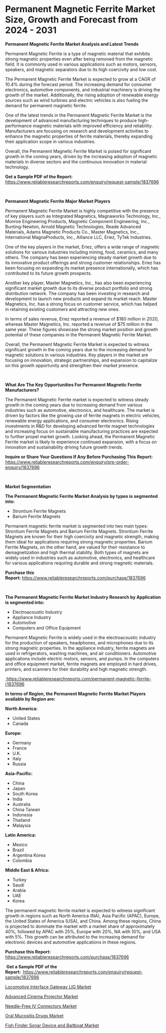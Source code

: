 <p><h1>Permanent Magnetic Ferrite Market Size, Growth and Forecast from 2024 - 2031</h1></p><p><strong>Permanent Magnetic Ferrite Market Analysis and Latest Trends</strong></p>
<p><p>Permanent Magnetic Ferrite is a type of magnetic material that exhibits strong magnetic properties even after being removed from the magnetic field. It is commonly used in various applications such as motors, sensors, speakers, and magnetic separators due to its high coercivity and low cost.</p><p>The Permanent Magnetic Ferrite Market is expected to grow at a CAGR of 10.4% during the forecast period. The increasing demand for consumer electronics, automotive components, and industrial machinery is driving the growth of the market. Additionally, the rising adoption of renewable energy sources such as wind turbines and electric vehicles is also fueling the demand for permanent magnetic ferrite.</p><p>One of the latest trends in the Permanent Magnetic Ferrite Market is the development of advanced manufacturing techniques to produce high-performance magnetic materials with improved efficiency and reliability. Manufacturers are focusing on research and development activities to enhance the magnetic properties of ferrite materials, thereby expanding their application scope in various industries.</p><p>Overall, the Permanent Magnetic Ferrite Market is poised for significant growth in the coming years, driven by the increasing adoption of magnetic materials in diverse sectors and the continuous innovation in material technology.</p></p>
<p><strong>Get a Sample PDF of the Report:&nbsp;</strong> <a href="https://www.reliableresearchreports.com/enquiry/request-sample/1837696">https://www.reliableresearchreports.com/enquiry/request-sample/1837696</a></p>
<p>&nbsp;</p>
<p><strong>Permanent Magnetic Ferrite Major Market Players</strong></p>
<p><p>Permanent Magnetic Ferrite Market is highly competitive with the presence of key players such as Integrated Magnetics, Magnaworks Technology, Inc., Monroe Engineering Products, Magnetic Component Engineering, Inc., Bunting-Newton, Arnold Magnetic Technologies, Reade Advanced Materials, Adams Magnetic Products Co., Master Magnetics, Inc., International MagnaProducts, Inc., Alliance LLC, Eriez, TyTek Industries.</p><p>One of the key players in the market, Eriez, offers a wide range of magnetic solutions for various industries including mining, food, ceramics, and many others. The company has been experiencing steady market growth due to its innovative product offerings and strong customer relationships. Eriez has been focusing on expanding its market presence internationally, which has contributed to its future growth prospects.</p><p>Another key player, Master Magnetics, Inc., has also been experiencing significant market growth due to its diverse product portfolio and strong distribution network. The company has been investing in research and development to launch new products and expand its market reach. Master Magnetics, Inc. has a strong focus on customer service, which has helped in retaining existing customers and attracting new ones.</p><p>In terms of sales revenue, Eriez reported a revenue of $180 million in 2020, whereas Master Magnetics, Inc. reported a revenue of $75 million in the same year. These figures showcase the strong market position and growth potential of these companies in the Permanent Magnetic Ferrite Market.</p><p>Overall, the Permanent Magnetic Ferrite Market is expected to witness significant growth in the coming years due to the increasing demand for magnetic solutions in various industries. Key players in the market are focusing on innovation, strategic partnerships, and expansion to capitalize on this growth opportunity and strengthen their market presence.</p></p>
<p>&nbsp;</p>
<p><strong>What Are The Key Opportunities For Permanent Magnetic Ferrite Manufacturers?</strong></p>
<p><p>The Permanent Magnetic Ferrite market is expected to witness steady growth in the coming years due to increasing demand from various industries such as automotive, electronics, and healthcare. The market is driven by factors like the growing use of ferrite magnets in electric vehicles, renewable energy applications, and consumer electronics. Rising investments in R&D for developing advanced ferrite magnet technologies and increasing focus on sustainable manufacturing practices are expected to further propel market growth. Looking ahead, the Permanent Magnetic Ferrite market is likely to experience continued expansion, with a focus on innovation and sustainability driving future growth trends.</p></p>
<p><strong>Inquire or Share Your Questions If Any Before Purchasing This Report:</strong> <a href="https://www.reliableresearchreports.com/enquiry/pre-order-enquiry/1837696">https://www.reliableresearchreports.com/enquiry/pre-order-enquiry/1837696</a></p>
<p>&nbsp;</p>
<p><strong>Market Segmentation</strong></p>
<p><strong>The Permanent Magnetic Ferrite Market Analysis by types is segmented into:</strong></p>
<p><ul><li>Strontium Ferrite Magnets</li><li>Barium Ferrite Magnets</li></ul></p>
<p><p>Permanent magnetic ferrite market is segmented into two main types: Strontium Ferrite Magnets and Barium Ferrite Magnets. Strontium Ferrite Magnets are known for their high coercivity and magnetic strength, making them ideal for applications requiring strong magnetic properties. Barium Ferrite Magnets, on the other hand, are valued for their resistance to demagnetization and high thermal stability. Both types of magnets are widely used in industries such as automotive, electronics, and healthcare for various applications requiring durable and strong magnetic materials.</p></p>
<p><strong>Purchase this Report:&nbsp;</strong><a href="https://www.reliableresearchreports.com/purchase/1837696">https://www.reliableresearchreports.com/purchase/1837696</a></p>
<p>&nbsp;</p>
<p><strong>The Permanent Magnetic Ferrite Market Industry Research by Application is segmented into:</strong></p>
<p><ul><li>Electroacoustic Industry</li><li>Appliance Industry</li><li>Automotive</li><li>Computers and Office Equipment</li></ul></p>
<p><p>Permanent Magnetic Ferrite is widely used in the electroacoustic industry for the production of speakers, headphones, and microphones due to its strong magnetic properties. In the appliance industry, ferrite magnets are used in refrigerators, washing machines, and air conditioners. Automotive applications include electric motors, sensors, and pumps. In the computers and office equipment market, ferrite magnets are employed in hard drives, printers, and scanners for their durability and high magnetic strength.</p></p>
<p><a href="https://www.reliableresearchreports.com/permanent-magnetic-ferrite-r1837696">&nbsp;https://www.reliableresearchreports.com/permanent-magnetic-ferrite-r1837696</a></p>
<p><strong>In terms of Region, the Permanent Magnetic Ferrite Market Players available by Region are:</strong></p>
<p>
    <p> <strong> North America: </strong>
        <ul>
            <li>United States</li>
            <li>Canada</li>
        </ul>
        </p> 
    <p> <strong> Europe: </strong>
        <ul>
            <li>Germany</li>
            <li>France</li>
            <li>U.K.</li>
            <li>Italy</li>
            <li>Russia</li>
        </ul>
        </p> 
    <p> <strong> Asia-Pacific: </strong>
        <ul>
            <li>China</li>
            <li>Japan</li>
            <li>South Korea</li>
            <li>India</li>
            <li>Australia</li>
            <li>China Taiwan</li>
            <li>Indonesia</li>
            <li>Thailand</li>
            <li>Malaysia</li>
        </ul>
        </p> 
    <p> <strong> Latin America: </strong>
        <ul>
            <li>Mexico</li>
            <li>Brazil</li>
            <li>Argentina Korea</li>
            <li>Colombia</li>
        </ul>
        </p> 
    <p> <strong> Middle East & Africa: </strong>
        <ul>
            <li>Turkey</li>
            <li>Saudi</li>
            <li>Arabia</li>
            <li>UAE</li>
            <li>Korea</li>
        </ul>
    </p>
    </p>
<p><p>The permanent magnetic ferrite market is expected to witness significant growth in regions such as North America (NA), Asia Pacific (APAC), Europe, the United States of America (USA), and China. Among these regions, China is projected to dominate the market with a market share of approximately 40%, followed by APAC with 25%, Europe with 20%, NA with 10%, and USA with 5%. This growth can be attributed to the increasing demand for electronic devices and automotive applications in these regions.</p></p>
<p><strong>Purchase this Report: </strong><a href="https://www.reliableresearchreports.com/purchase/1837696">https://www.reliableresearchreports.com/purchase/1837696</a></p>
<p>&nbsp;<strong>Get a Sample PDF of the Report:&nbsp;&nbsp;</strong><a href="https://www.reliableresearchreports.com/enquiry/request-sample/1837696">https://www.reliableresearchreports.com/enquiry/request-sample/1837696</a></p>
<p><strong></strong></p>
<p><p><a href="https://medium.com/@gracielawharris42024/locomotive-interface-gateway-lig-market-size-market-segmentation-market-trends-and-growth-2dcebe7aecbe">Locomotive Interface Gateway LIG Market</a></p><p><a href="https://issuu.com/reportprime-2/docs/advanced-cinema-projector-market-size-2030.pptx">Advanced Cinema Projector Market</a></p><p><a href="https://www.linkedin.com/pulse/needle-free-iv-connectors-market-trends-analysis-opportunities-oxc5f?trackingId=09B79LhsWd4cPfMZAag%2F%2Bw%3D%3D">Needle-Free IV Connectors Market</a></p><p><a href="https://www.linkedin.com/pulse/oral-mucositis-drugs-market-trends-analysis-opportunities-5tvae?trackingId=wYmAbrh3E9Lr3u4eICTYzA%3D%3D">Oral Mucositis Drugs Market</a></p><p><a href="https://github.com/goodweq44/Market-Research-Report-List-1/blob/main/fish-finder-sonar-device-and-baitboat-market.md">Fish Finder Sonar Device and Baitboat Market</a></p></p>